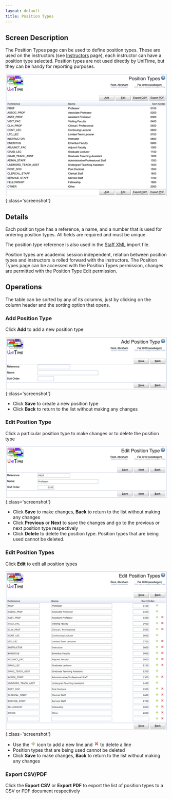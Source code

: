 ```yaml
---
layout: default
title: Position Types
---
```



## Screen Description

The Position Types page can be used to define position types. These are used on the instructors (see [Instructors](instructors) page), each instructor can have a position type selected. Position types are not used directly by UniTime, but they can be handy for reporting purposes.

![Position Types](images/position-types-1.png){:class='screenshot'}

## Details

Each position type has a reference, a name, and a number that is used for ordering position types. All fields are required and must be unique.

The position type reference is also used in the [Staff XML](https://www.unitime.org/interface/staffImport.xml) import file.

Position types are academic session independent, relation between position types and instructors is rolled forward with the instructors. The Position Types page can be accessed with the Position Types permission, changes are permitted with the Position Type Edit permission.

## Operations

The table can be sorted by any of its columns, just by clicking on the column header and the sorting option that opens.

### Add Position Type
Click **Add** to add a new position type

![Position Types](images/position-types-2.png){:class='screenshot'}

* Click **Save** to create a new position type
* Click **Back** to return to the list without making any changes

### Edit Position Type
Click a particular position type to make changes or to delete the position type

![Position Types](images/position-types-3.png){:class='screenshot'}

* Click **Save** to make changes, **Back** to return to the list without making any changes
* Click **Previous** or **Next** to save the changes and go to the previous or next position type respectively
* Click **Delete** to delete the position type. Position types that are being used cannot be deleted.

### Edit Position Types
Click **Edit** to edit all position types

![Position Types](images/position-types-4.png){:class='screenshot'}

* Use the ![Add](images/icon-add.png) icon to add a new line and ![Delete](images/icon-delete.png) to delete a line
* Position types that are being used cannot be deleted
* Click **Save** to make changes, **Back** to return to the list without making any changes

### Export CSV/PDF
Click the **Export CSV** or **Export PDF** to export the list of position types to a CSV or PDF document respectively